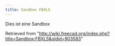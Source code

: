 ```yaml
---
title: Sandbox FBXL5
---
```

Dies ist eine Sandbox

Retrieved from "<http://wiki.freecad.org/index.php?title=Sandbox:FBXL5&oldid=903583>"